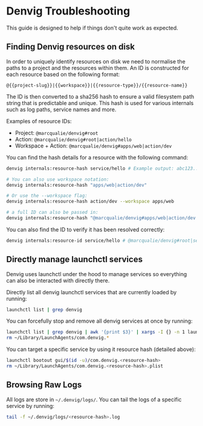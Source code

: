 # Denvig Troubleshooting

This guide is designed to help if things don't quite work as expected.


## Finding Denvig resources on disk

In order to uniquely identify resources on disk we need to normalise the paths to a project and the resources within them. An ID is constructed for each resource based on the following format:

```
@{{project-slug}}|{{workspace}}|{{resource-type}}/{{resource-name}}
```

The ID is then converted to a sha256 hash to ensure a valid filesystem path string that is predictable and unique. This
hash is used for various internals such as log paths, service names and more.

Examples of resource IDs:

- Project: `@marcqualie/denvig#root`
- Action: `@marcqualie/denvig#root|action/hello`
- Workspace + Action: `@marcqualie/denvig#apps/web|action/dev`

You can find the hash details for a resource with the following command:

```bash
denvig internals:resource-hash service/hello # Example output: abc123...

# You can also use workspace notation:
denvig internals:resource-hash "apps/web|action/dev"

# Or use the --workspace flag:
denvig internals:resource-hash action/dev --workspace apps/web

# a full ID can also be passed in:
denvig internals:resource-hash "@marcqualie/denvig#apps/web|action/dev
```

You can also find the ID to verify it has been resolved correctly:

```bash
denvig internals:resource-id service/hello # @marcqualie/denvig#root|service/hello
```



## Directly manage launchctl services

Denvig uses launchctl under the hood to manage services so everything can also be interacted with directly there.

Directly list all denvig launchctl services that are currently loaded by running:

```bash
launchctl list | grep denvig
```

You can forcefully stop and remove all denvig services at once by running:

```bash
launchctl list | grep denvig | awk '{print $3}' | xargs -I {} -n 1 launchctl bootout gui/$(id -u)/{}
rm ~/Library/LaunchAgents/com.denvig.*
```

You can target a specific service by using it resource hash (detailed above):

```bash
launchctl bootout gui/$(id -u)/com.denvig.<resource-hash>
rm ~/Library/LaunchAgents/com.denvig.<resource-hash>.plist
```



## Browsing Raw Logs

All logs are store in `~/.denvig/logs/`. You can tail the logs of a specific service by running:

```bash
tail -f ~/.denvig/logs/<resource-hash>.log
```
